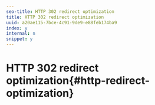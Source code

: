```yaml
---
seo-title: HTTP 302 redirect optimization
title: HTTP 302 redirect optimization
uuid: a20ae115-7bce-4c91-9de9-e88feb174ba9
index: y
internal: n
snippet: y
---
```


# HTTP 302 redirect optimization{#http-redirect-optimization}

